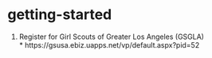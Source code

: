 # getting-started
<ol>
<li>Register for Girl Scouts of Greater Los Angeles (GSGLA)</li>
* https://gsusa.ebiz.uapps.net/vp/default.aspx?pid=52
</ol>
